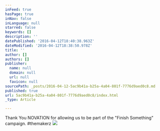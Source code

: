 ```yaml
---
inFeed: true
hasPage: true
inNav: false
inLanguage: null
starred: false
keywords: []
description: ''
datePublished: '2016-04-12T18:40:38.963Z'
dateModified: '2016-04-12T18:38:50.978Z'
title: ''
author: []
authors: []
publisher:
  name: null
  domain: null
  url: null
  favicon: null
sourcePath: _posts/2016-04-12-5ac9b41a-b25a-4a04-801f-7776d9aed0c8.md
published: true
url: 5ac9b41a-b25a-4a04-801f-7776d9aed0c8/index.html
_type: Article

---
```

Thank You NOVATION for allowing us to be part of the "Finish Something" campaign. \#themakerz ![](https://the-grid-user-content.s3-us-west-2.amazonaws.com/bfafb069-a850-41e3-b2ae-815e9e6b3dce.png)